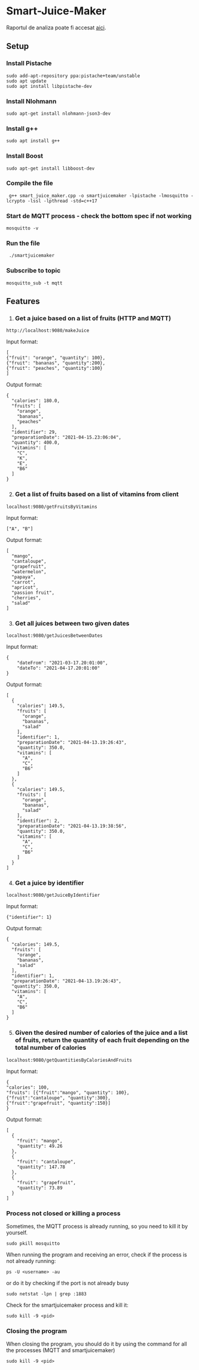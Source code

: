 # Smart-Juice-Maker

Raportul de analiza poate fi accesat [aici](https://drive.google.com/file/d/1E63-G4GlCUnH10iFmfEvAfgfBoLkKwqw/view?usp=sharing).

## Setup

### Install Pistache
```
sudo add-apt-repository ppa:pistache+team/unstable
sudo apt update
sudo apt install libpistache-dev
```

### Install Nlohmann
```
sudo apt-get install nlohmann-json3-dev
```

### Install g++
```
sudo apt install g++
```

### Install Boost
```
sudo apt-get install libboost-dev
```

### Compile the file
```
 g++ smart_juice_maker.cpp -o smartjuicemaker -lpistache -lmosquitto -lcrypto -lssl -lpthread -std=c++17
```

### Start de MQTT process - check the bottom spec if not working
```
mosquitto -v
```

### Run the file
```
 ./smartjuicemaker
 ```

### Subscribe to topic
```
mosquitto_sub -t mqtt
```

## Features

1. ### Get a juice based on a list of fruits (HTTP and MQTT)
```
http://localhost:9080/makeJuice
```
Input format:
```
[
{"fruit": "orange", "quantity": 100},
{"fruit": "bananas", "quantity":200},
{"fruit": "peaches", "quantity":100}
]
```
Output format:
```
{
  "calories": 180.0,
  "fruits": [
    "orange",
    "bananas",
    "peaches"
  ],
  "identifier": 29,
  "preparationDate": "2021-04-15.23:06:04",
  "quantity": 400.0,
  "vitamins": [
    "C",
    "K",
    "E",
    "B6"
  ]
}
```

2. ### Get a list of fruits based on a list of vitamins from client
```
localhost:9080/getFruitsByVitamins
```
Input format:
```
["A", "B"]
```
Output format:
```
[
  "mango",
  "cantaloupe",
  "grapefruit",
  "watermelon",
  "papaya",
  "carrot",
  "apricot",
  "passion fruit",
  "cherries",
  "salad"
]
```
3. ### Get all juices between two given dates
```
localhost:9080/getJuicesBetweenDates
```
Input format:
```
{
    "dateFrom": "2021-03-17.20:01:00",
    "dateTo": "2021-04-17.20:01:00"
}
```
Output format:
```
[
  {
    "calories": 149.5,
    "fruits": [
      "orange",
      "bananas",
      "salad"
    ],
    "identifier": 1,
    "preparationDate": "2021-04-13.19:26:43",
    "quantity": 350.0,
    "vitamins": [
      "A",
      "C",
      "B6"
    ]
  },
  {
    "calories": 149.5,
    "fruits": [
      "orange",
      "bananas",
      "salad"
    ],
    "identifier": 2,
    "preparationDate": "2021-04-13.19:38:56",
    "quantity": 350.0,
    "vitamins": [
      "A",
      "C",
      "B6"
    ]
  }
]
```

4. ### Get a juice by identifier
```
localhost:9080/getJuiceByIdentifier
```
Input format:
```
{"identifier": 1}
```
Output format:
```
{
  "calories": 149.5,
  "fruits": [
    "orange",
    "bananas",
    "salad"
  ],
  "identifier": 1,
  "preparationDate": "2021-04-13.19:26:43",
  "quantity": 350.0,
  "vitamins": [
    "A",
    "C",
    "B6"
  ]
}
```
5. ### Given the desired number of calories of the juice and a list of fruits, return the quantity of each fruit depending on the total number of calories
```
localhost:9080/getQuantitiesByCaloriesAndFruits
```
Input format:
```
{
"calories": 100,
"fruits": [{"fruit":"mango", "quantity": 100},
{"fruit":"cantaloupe", "quantity":300},
{"fruit":"grapefruit", "quantity":150}]
}
```
Output format:
```
[
  {
    "fruit": "mango",
    "quantity": 49.26
  },
  {
    "fruit": "cantaloupe",
    "quantity": 147.78
  },
  {
    "fruit": "grapefruit",
    "quantity": 73.89
  }
]
```

### Process not closed or killing a process
Sometimes, the MQTT process is already running, so you need to kill it by yourself.
```
sudo pkill mosquitto
```
When running the program and receiving an error, check if the process is not already running:
```
ps -U <username> -au
```
or do it by checking if the port is not already busy
```
sudo netstat -lpn | grep :1883
```
Check for the smartjuicemaker process and kill it:
```
sudo kill -9 <pid>
```
### Closing the program
When closing the program, you should do it by using the command for all the processes (MQTT and smartjuicemaker)
```
sudo kill -9 <pid>
```
